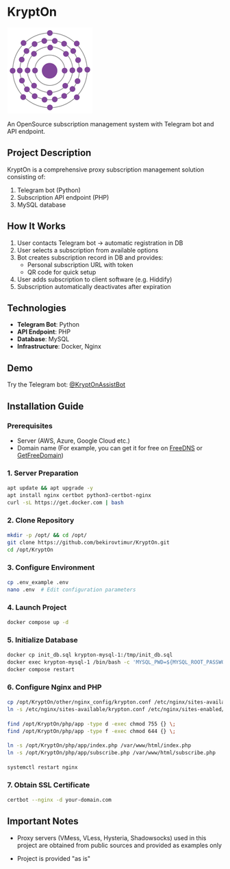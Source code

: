 # KryptOn

<img src="https://raw.githubusercontent.com/bekirovtimur/KryptOn/refs/heads/main/other/media/krypton-model.jpg" alt="drawing" width="200"/>

An OpenSource subscription management system with Telegram bot and API endpoint.

## Project Description

KryptOn is a comprehensive proxy subscription management solution consisting of:
1. Telegram bot (Python)
2. Subscription API endpoint (PHP)
3. MySQL database

## How It Works

1. User contacts Telegram bot → automatic registration in DB
2. User selects a subscription from available options
3. Bot creates subscription record in DB and provides:
   - Personal subscription URL with token
   - QR code for quick setup
4. User adds subscription to client software (e.g. Hiddify)
5. Subscription automatically deactivates after expiration

## Technologies

- **Telegram Bot**: Python
- **API Endpoint**: PHP
- **Database**: MySQL
- **Infrastructure**: Docker, Nginx

## Demo

Try the Telegram bot: [@KryptOnAssistBot](https://t.me/KryptOnAssistBot)

## Installation Guide

### Prerequisites
- Server (AWS, Azure, Google Cloud etc.)
- Domain name (For example, you can get it for free on [FreeDNS](https://freedns.afraid.org/) or [GetFreeDomain](https://www.getfreedomain.name/))

### 1. Server Preparation
```bash
apt update && apt upgrade -y
apt install nginx certbot python3-certbot-nginx
curl -sL https://get.docker.com | bash
```
### 2. Clone Repository
```bash
mkdir -p /opt/ && cd /opt/
git clone https://github.com/bekirovtimur/KryptOn.git
cd /opt/KryptOn
```
### 3. Configure Environment
```bash
cp .env_example .env
nano .env  # Edit configuration parameters
```
### 4. Launch Project
```bash
docker compose up -d
```
### 5. Initialize Database
```bash
docker cp init_db.sql krypton-mysql-1:/tmp/init_db.sql
docker exec krypton-mysql-1 /bin/bash -c 'MYSQL_PWD=${MYSQL_ROOT_PASSWORD} mysql -u root krypton < /tmp/init_db.sql'
docker compose restart
```
### 6. Configure Nginx and PHP
```bash
cp /opt/KryptOn/other/nginx_config/krypton.conf /etc/nginx/sites-available/krypton.conf
ln -s /etc/nginx/sites-available/krypton.conf /etc/nginx/sites-enabled/

find /opt/KryptOn/php/app -type d -exec chmod 755 {} \;
find /opt/KryptOn/php/app -type f -exec chmod 644 {} \;

ln -s /opt/KryptOn/php/app/index.php /var/www/html/index.php
ln -s /opt/KryptOn/php/app/subscribe.php /var/www/html/subscribe.php

systemctl restart nginx
```
### 7. Obtain SSL Certificate
```bash
certbot --nginx -d your-domain.com
```
## Important Notes
- Proxy servers (VMess, VLess, Hysteria, Shadowsocks) used in this project are obtained from public sources and provided as examples only

- Project is provided "as is"